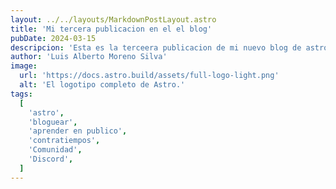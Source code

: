 ```yaml
---
layout: ../../layouts/MarkdownPostLayout.astro
title: 'Mi tercera publicacion en el el blog'
pubDate: 2024-03-15
descripcion: 'Esta es la terceera publicacion de mi nuevo blog de astro'
author: 'Luis Alberto Moreno Silva'
image:
  url: 'https://docs.astro.build/assets/full-logo-light.png'
  alt: 'El logotipo completo de Astro.'
tags:
  [
    'astro',
    'bloguear',
    'aprender en publico',
    'contratiempos',
    'Comunidad',
    'Discord',
  ]
---
```


<!-- # Mi Tercera publicación en el blog

Publicado el: 2024-03-16

Tuve algunas dificultades subiendo los archivos a GitHub pero gracias a la comunidad logre resolver -->
